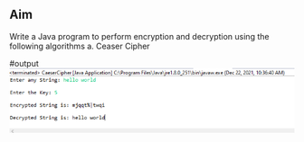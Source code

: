 ## Aim
Write a Java program to perform encryption and decryption using the following
algorithms
a. Ceaser Cipher

#output
![output](CeaserCipher.png)
